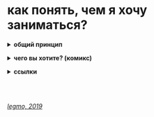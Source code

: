 # как понять, чем я хочу заниматься? #

<details><summary><b>общий принцип</b></summary><p>  
с моей точки зрения общий принцип такой:<br>
находишь занятие, которое нравится тебе настолько, что готов заниматься им бесплатно. и занимаешься.

как работает:
- чтоб получать деньги надо стать мастером;
- чтоб стать мастером надо потратить на эту сферу намного больше времени, чем другие. тебя зовут на вечеринку, а ты: "не, я посижу отлажу программу (поиграю на гитаре / разучу движения / порисую...)". и так раз за разом. 
- потом количество потраченного времени перейдёт в качество. и ты станешь крутым специалистом в данном деле.
- если пытаешься заниматься тем, чего не любишь - ты просто не сможешь заставить себя тратить нужное количество времени. никак не выйдет. надо, чтоб эта деятельность была как компьютерная игра для подростка - пора спать (домой / в кино...), но очень хочется пройти этот уровень (поправить баг, сверстать страницу, дорисовать иллюстрацию...)
- и в целом, люди чувствует, когда кто-то любит своё дело (это невозможно подделать). а к тем кто любит своё дело обращаются чаще и охотнее.

<br></p></details>


<details><summary><b>чего вы хотите? (комикс)</b></summary><p>  

![](https://raw.githubusercontent.com/legmo/notes/master/pic/destination_1.jpg)
![](https://raw.githubusercontent.com/legmo/notes/master/pic/destination_2.jpg)
![](https://raw.githubusercontent.com/legmo/notes/master/pic/destination_3.jpg)
![](https://raw.githubusercontent.com/legmo/notes/master/pic/destination_4.jpg)
![](https://raw.githubusercontent.com/legmo/notes/master/pic/destination_5.jpg)
![](https://raw.githubusercontent.com/legmo/notes/master/pic/destination_6.jpg)
![](https://raw.githubusercontent.com/legmo/notes/master/pic/destination_7.jpg)
![](https://raw.githubusercontent.com/legmo/notes/master/pic/destination_8.jpg)

<br></p></details>

<!--
<details><summary><b>про следование чужим советам</b><ѵ/summary><p>  

![](https://raw.githubusercontent.com/legmo/notes/master/pic/quotes.jpg) 
<br></p></details>
-->

<details><summary><b>ссылки</b></summary><p>  

- [Пирог И - анализ предназначения человека](https://www.ivanpirog.com/posts/analiz-prednaznacheniya-cheloveka/)
- [youtube. Резанова Л - Поиск призвания: 5 выводов, которые сохранят 10 лет вашей жизни](https://www.youtube.com/watch?v=hjbi0jlopwq)
- [youtube. Стив Джобс - Как понять, что ты хочешь действительно (лекция в стэнфордском университете, 2005)](https://www.youtube.com/watch?v=rd-0d8lhstc)
- [youtube. IT-Kamasutra - Как стать программистом! 3 бесплатных крутых шага! (JavaScript, Front-end)](https://youtu.be/hFOZYaVHD6A)
- [youtube. IT-Kamasutra - Как стать программистом за 1 месяц? Никак?](https://www.youtube.com/watch?v=__B3kJ8YhSw)

<br></p></details>

<br> 
<br> 

*[legmo, 2019](https://github.com/legmo/notes/)*